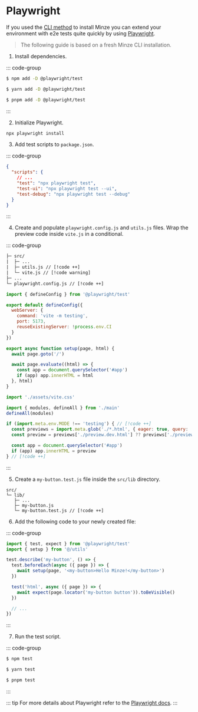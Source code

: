 # Playwright

If you used the [CLI method](/guide/installation#cli) to install Minze you can extend your environment with e2e tests quite quickly by using [Playwright](https://playwright.dev/).

> The following guide is based on a fresh Minze CLI installation.

1. Install dependencies.

::: code-group

```bash [npm]
$ npm add -D @playwright/test
```

```bash [yarn]
$ yarn add -D @playwright/test
```

```bash [pnpm]
$ pnpm add -D @playwright/test
```

:::

2. Initialize Playwright.

```bash [npm]
npx playwright install
```

3. Add test scripts to `package.json`.

::: code-group

```json [package.json]
{
  "scripts": {
    // ...
    "test": "npx playwright test",
    "test-ui": "npx playwright test --ui",
    "test-debug": "npx playwright test --debug"
  }
}
```

:::

4. Create and populate `playwright.config.js` and `utils.js` files. Wrap the preview code inside `vite.js` in a conditional.

::: code-group

```txt [files]
├─ src/
|  ├─ ...
|  ├─ utils.js // [!code ++]
|  └─ vite.js // [!code warning]
├─ ...
└─ playwright.config.js // [!code ++]
```

```js [playwright.config.js]
import { defineConfig } from '@playwright/test'

export default defineConfig({
  webServer: {
    command: 'vite -m testing',
    port: 5173,
    reuseExistingServer: !process.env.CI
  }
})
```

```js [src/utils.js]
export async function setup(page, html) {
  await page.goto('/')

  await page.evaluate((html) => {
    const app = document.querySelector('#app')
    if (app) app.innerHTML = html
  }, html)
}
```

<!-- prettier-ignore-start -->
```js [src/vite.js]
import './assets/vite.css'

import { modules, defineAll } from './main'
defineAll(modules)

if (import.meta.env.MODE !== 'testing') { // [!code ++]
  const previews = import.meta.glob('./*.html', { eager: true, query: '?raw' })
  const preview = previews['./preview.dev.html'] ?? previews['./preview.html']

  const app = document.querySelector('#app')
  if (app) app.innerHTML = preview
} // [!code ++]
```
<!-- prettier-ignore-end -->

:::

5. Create a `my-button.test.js` file inside the `src/lib` directory.

```
src/
└─ lib/
   ├─ ...
   ├─ my-button.js
   └─ my-button.test.js // [!code ++]
```

6. Add the following code to your newly created file:

::: code-group

```js [src/lib/my-button.test.js]
import { test, expect } from '@playwright/test'
import { setup } from '@/utils'

test.describe('my-button', () => {
  test.beforeEach(async ({ page }) => {
    await setup(page, '<my-button>Hello Minze!</my-button>')
  })

  test('html', async ({ page }) => {
    await expect(page.locator('my-button button')).toBeVisible()
  })

  // ...
})
```

:::

7. Run the test script.

::: code-group

```bash [npm]
$ npm test
```

```bash [yarn]
$ yarn test
```

```bash [pnpm]
$ pnpm test
```

:::

::: tip
For more details about Playwright refer to the [Playwright docs](https://playwright.dev/).
:::
